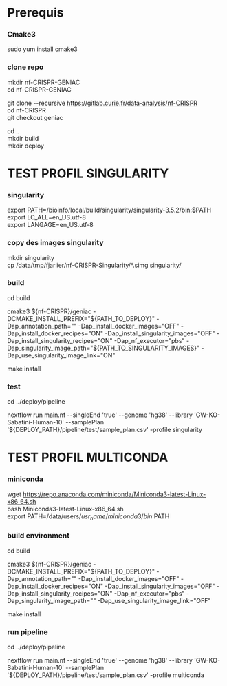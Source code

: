 # Prerequis


### Cmake3
sudo yum install cmake3

### clone repo 
mkdir nf-CRISPR-GENIAC  
cd nf-CRISPR-GENIAC  

git clone --recursive https://gitlab.curie.fr/data-analysis/nf-CRISPR  
cd nf-CRISPR  
git checkout geniac  

cd ..  
mkdir build  
mkdir deploy  

#   TEST PROFIL SINGULARITY
 

### singularity
export PATH=/bioinfo/local/build/singularity/singularity-3.5.2/bin:$PATH  
export LC_ALL=en_US.utf-8  
export LANGAGE=en_US.utf-8  

### copy des images singularity  
mkdir singularity  
cp /data/tmp/fjarlier/nf-CRISPR-Singularity/*.simg singularity/  

### build 

cd build  

cmake3 ${nf-CRISPR}/geniac -DCMAKE_INSTALL_PREFIX="${PATH_TO_DEPLOY}" -Dap_annotation_path="" -Dap_install_docker_images="OFF" -Dap_install_docker_recipes="ON" -Dap_install_singularity_images="OFF" -Dap_install_singularity_recipes="ON" -Dap_nf_executor="pbs" -Dap_singularity_image_path="${PATH_TO_SINGULARITY_IMAGES}" -Dap_use_singularity_image_link="ON"  

make install  

### test
cd ../deploy/pipeline  

nextflow run main.nf --singleEnd 'true' --genome 'hg38' --library 'GW-KO-Sabatini-Human-10' --samplePlan '${DEPLOY_PATH}/pipeline/test/sample_plan.csv' -profile singularity


#   TEST PROFIL MULTICONDA


### miniconda
wget https://repo.anaconda.com/miniconda/Miniconda3-latest-Linux-x86_64.sh  
bash Miniconda3-latest-Linux-x86_64.sh  
export PATH=/data/users/${usr_name}/miniconda3/bin:$PATH  

### build environment

cd build    

cmake3 ${nf-CRISPR}/geniac -DCMAKE_INSTALL_PREFIX="${PATH_TO_DEPLOY}" -Dap_annotation_path="" -Dap_install_docker_images="OFF" -Dap_install_docker_recipes="ON" -Dap_install_singularity_images="OFF" -Dap_install_singularity_recipes="ON" -Dap_nf_executor="pbs" -Dap_singularity_image_path="" -Dap_use_singularity_image_link="OFF"  

make install  

### run pipeline

cd ../deploy/pipeline  

nextflow run main.nf --singleEnd 'true' --genome 'hg38' --library 'GW-KO-Sabatini-Human-10' --samplePlan '${DEPLOY_PATH}/pipeline/test/sample_plan.csv' -profile multiconda




